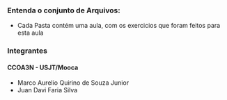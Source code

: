 ### Entenda o conjunto de Arquivos:
 - Cada Pasta contém uma aula, com os exercicios que foram feitos para esta aula

### Integrantes
#### CCOA3N - USJT/Mooca
 - Marco Aurelio Quirino de Souza Junior
 - Juan Davi Faria Silva

